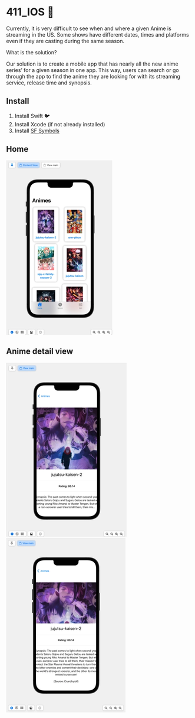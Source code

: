 # 411_IOS 📱
Currently, it is very difficult to see when and where a given Anime is streaming in the US. Some shows have different dates, times and platforms even if they are casting during the same season. 
 
What is the solution?

Our solution is to create a mobile app that has nearly all the new anime series’ for a given season in one app. This way, users can search or go through the app to find the anime they are looking for with its streaming service, release time and synopsis. 

## Install
1) Install Swift 🐦
2) Install Xcode (if not already installed) 
3) Install [SF Symbols](https://developer.apple.com/sf-symbols/)


## Home 
<img src="media/home.webp">

## Anime detail view
<img src="media/2.webp">
<img src="media/3.webp">
